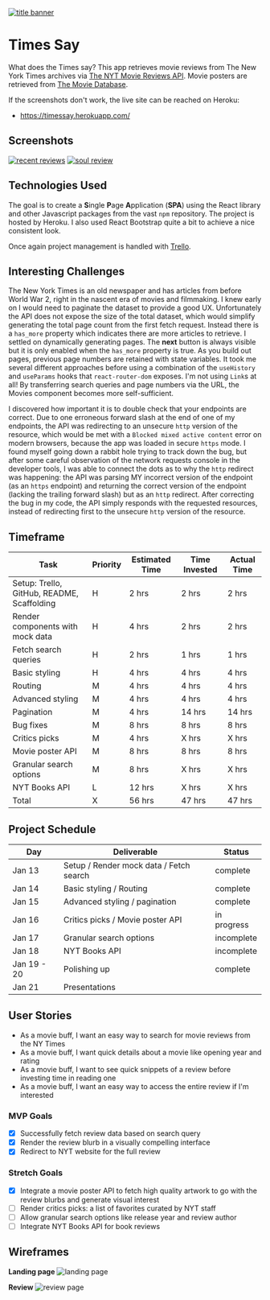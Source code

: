 [![title banner](https://i.imgur.com/lvOUU89.png)](https://timessay.herokuapp.com/)

# Times Say

What does the Times say? This app retrieves movie reviews from The New York Times archives via [The NYT Movie Reviews API](https://developer.nytimes.com/docs/movie-reviews-api/1/overview). Movie posters are retrieved from [The Movie Database](https://www.themoviedb.org/).

If the screenshots don't work, the live site can be reached on Heroku:

-  https://timessay.herokuapp.com/

## Screenshots

[![recent reviews](https://i.imgur.com/Ok4eXr8.png)](https://timessay.herokuapp.com/)
[![soul review](https://i.imgur.com/DyVaxSC.png)](https://timessay.herokuapp.com/)

## Technologies Used

The goal is to create a **S**ingle **P**age **A**pplication (**SPA**) using the React library and other Javascript packages from the vast `npm` repository. The project is hosted by Heroku. I also used React Bootstrap quite a bit to achieve a nice consistent look.

Once again project management is handled with [Trello](https://trello.com/b/TrNxWlVZ/times-say).

## Interesting Challenges

The New York Times is an old newspaper and has articles from before World War 2, right in the nascent era of movies and filmmaking. I knew early on I would need to paginate the dataset to provide a good UX. Unfortunately the API does not expose the size of the total dataset, which would simplify generating the total page count from the first fetch request. Instead there is a `has_more` property which indicates there are more articles to retrieve. I settled on dynamically generating pages. The **next** button is always visible but it is only enabled when the `has_more` property is true. As you build out pages, previous page numbers are retained with state variables. It took me several different approaches before using a combination of the `useHistory` and `useParams` hooks that `react-router-dom` exposes. I'm not using `Link`s at all! By transferring search queries and page numbers via the URL, the Movies component becomes more self-sufficient.

I discovered how important it is to double check that your endpoints are correct. Due to one erroneous forward slash at the end of one of my endpoints, the API was redirecting to an unsecure `http` version of the resource, which would be met with a `Blocked mixed active content` error on modern browsers, because the app was loaded in secure `https` mode. I found myself going down a rabbit hole trying to track down the bug, but after some careful observation of the network requests console in the developer tools, I was able to connect the dots as to why the `http` redirect was happening: the API was parsing MY incorrect version of the endpoint (as an `https` endpoint) and returning the correct version of the endpoint (lacking the trailing forward slash) but as an `http` redirect. After correcting the bug in my code, the API simply responds with the requested resources, instead of redirecting first to the unsecure `http` version of the resource.

## Timeframe

| Task                                       | Priority | Estimated Time | Time Invested | Actual Time |
| ------------------------------------------ | -------- | -------------- | ------------- | ----------- |
| Setup: Trello, GitHub, README, Scaffolding | H        | 2 hrs          | 2 hrs         | 2 hrs       |
| Render components with mock data           | H        | 4 hrs          | 2 hrs         | 2 hrs       |
| Fetch search queries                       | H        | 2 hrs          | 1 hrs         | 1 hrs       |
| Basic styling                              | H        | 4 hrs          | 4 hrs         | 4 hrs       |
| Routing                                    | M        | 4 hrs          | 4 hrs         | 4 hrs       |
| Advanced styling                           | M        | 4 hrs          | 4 hrs         | 4 hrs       |
| Pagination                                 | M        | 4 hrs          | 14 hrs        | 14 hrs      |
| Bug fixes                                  | M        | 8 hrs          | 8 hrs         | 8 hrs       |
| Critics picks                              | M        | 4 hrs          | X hrs         | X hrs       |
| Movie poster API                           | M        | 8 hrs          | 8 hrs         | 8 hrs       |
| Granular search options                    | M        | 8 hrs          | X hrs         | X hrs       |
| NYT Books API                              | L        | 12 hrs         | X hrs         | X hrs       |
| Total                                      | X        | 56 hrs         | 47 hrs        | 47 hrs      |

## Project Schedule

| Day         | Deliverable                             | Status      |
| ----------- | --------------------------------------- | ----------- |
| Jan 13      | Setup / Render mock data / Fetch search | complete    |
| Jan 14      | Basic styling / Routing                 | complete    |
| Jan 15      | Advanced styling / pagination           | complete    |
| Jan 16      | Critics picks / Movie poster API        | in progress |
| Jan 17      | Granular search options                 | incomplete  |
| Jan 18      | NYT Books API                           | incomplete  |
| Jan 19 - 20 | Polishing up                            | complete    |
| Jan 21      | Presentations                           |

## User Stories

-  As a movie buff, I want an easy way to search for movie reviews from the NY Times
-  As a movie buff, I want quick details about a movie like opening year and rating
-  As a movie buff, I want to see quick snippets of a review before investing time in reading one
-  As a movie buff, I want an easy way to access the entire review if I'm interested

### MVP Goals

-  [x] Successfully fetch review data based on search query
-  [x] Render the review blurb in a visually compelling interface
-  [x] Redirect to NYT website for the full review

### Stretch Goals

-  [x] Integrate a movie poster API to fetch high quality artwork to go with the review blurbs and generate visual interest
-  [ ] Render critics picks: a list of favorites curated by NYT staff
-  [ ] Allow granular search options like release year and review author
-  [ ] Integrate NYT Books API for book reviews

## Wireframes

**Landing page**
![landing page](https://i.imgur.com/6Odksw0.png)

**Review**
![review page](https://i.imgur.com/4kS30cQ.png)
